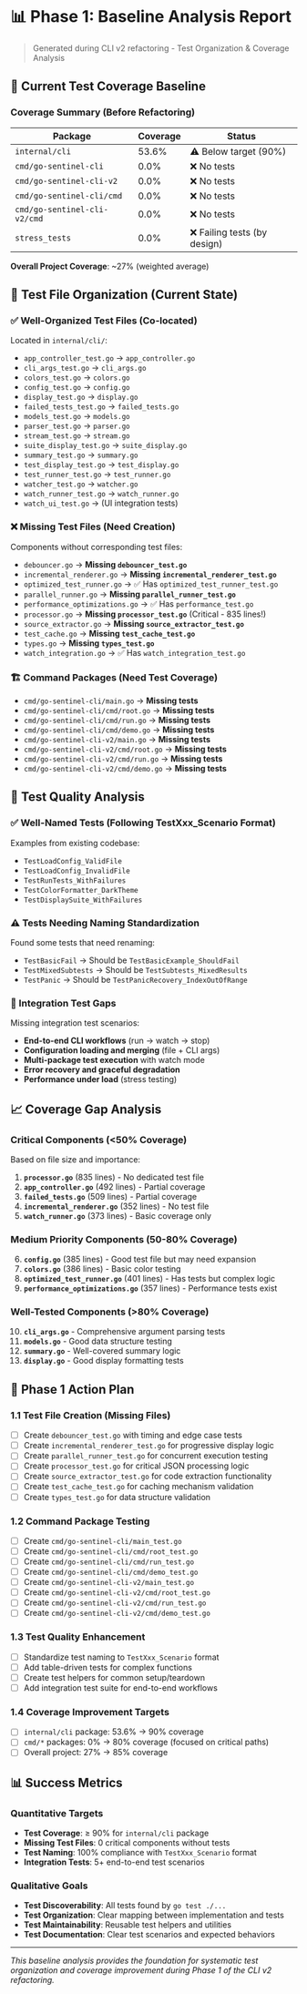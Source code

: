 # 📊 Phase 1: Baseline Analysis Report

> Generated during CLI v2 refactoring - Test Organization & Coverage Analysis

## 🎯 Current Test Coverage Baseline

### Coverage Summary (Before Refactoring)
| Package | Coverage | Status |
|---------|----------|--------|
| `internal/cli` | 53.6% | ⚠️ Below target (90%) |
| `cmd/go-sentinel-cli` | 0.0% | ❌ No tests |
| `cmd/go-sentinel-cli-v2` | 0.0% | ❌ No tests |
| `cmd/go-sentinel-cli/cmd` | 0.0% | ❌ No tests |
| `cmd/go-sentinel-cli-v2/cmd` | 0.0% | ❌ No tests |
| `stress_tests` | 0.0% | ❌ Failing tests (by design) |

**Overall Project Coverage**: ~27% (weighted average)

## 📁 Test File Organization (Current State)

### ✅ Well-Organized Test Files (Co-located)
Located in `internal/cli/`:
- `app_controller_test.go` → `app_controller.go`
- `cli_args_test.go` → `cli_args.go`  
- `colors_test.go` → `colors.go`
- `config_test.go` → `config.go`
- `display_test.go` → `display.go`
- `failed_tests_test.go` → `failed_tests.go`
- `models_test.go` → `models.go`
- `parser_test.go` → `parser.go`
- `stream_test.go` → `stream.go`
- `suite_display_test.go` → `suite_display.go`
- `summary_test.go` → `summary.go`
- `test_display_test.go` → `test_display.go`
- `test_runner_test.go` → `test_runner.go`
- `watcher_test.go` → `watcher.go`
- `watch_runner_test.go` → `watch_runner.go`
- `watch_ui_test.go` → (UI integration tests)

### ❌ Missing Test Files (Need Creation)
Components without corresponding test files:
- `debouncer.go` → **Missing `debouncer_test.go`**
- `incremental_renderer.go` → **Missing `incremental_renderer_test.go`** 
- `optimized_test_runner.go` → ✅ Has `optimized_test_runner_test.go`
- `parallel_runner.go` → **Missing `parallel_runner_test.go`**
- `performance_optimizations.go` → ✅ Has `performance_test.go`
- `processor.go` → **Missing `processor_test.go`** (Critical - 835 lines!)
- `source_extractor.go` → **Missing `source_extractor_test.go`**
- `test_cache.go` → **Missing `test_cache_test.go`**
- `types.go` → **Missing `types_test.go`**
- `watch_integration.go` → ✅ Has `watch_integration_test.go`

### 🏗️ Command Packages (Need Test Coverage)
- `cmd/go-sentinel-cli/main.go` → **Missing tests**
- `cmd/go-sentinel-cli/cmd/root.go` → **Missing tests**
- `cmd/go-sentinel-cli/cmd/run.go` → **Missing tests** 
- `cmd/go-sentinel-cli/cmd/demo.go` → **Missing tests**
- `cmd/go-sentinel-cli-v2/main.go` → **Missing tests**
- `cmd/go-sentinel-cli-v2/cmd/root.go` → **Missing tests**
- `cmd/go-sentinel-cli-v2/cmd/run.go` → **Missing tests**
- `cmd/go-sentinel-cli-v2/cmd/demo.go` → **Missing tests**

## 🧪 Test Quality Analysis

### ✅ Well-Named Tests (Following TestXxx_Scenario Format)
Examples from existing codebase:
- `TestLoadConfig_ValidFile`
- `TestLoadConfig_InvalidFile` 
- `TestRunTests_WithFailures`
- `TestColorFormatter_DarkTheme`
- `TestDisplaySuite_WithFailures`

### ⚠️ Tests Needing Naming Standardization
Found some tests that need renaming:
- `TestBasicFail` → Should be `TestBasicExample_ShouldFail`
- `TestMixedSubtests` → Should be `TestSubtests_MixedResults`
- `TestPanic` → Should be `TestPanicRecovery_IndexOutOfRange`

### 🎯 Integration Test Gaps
Missing integration test scenarios:
- **End-to-end CLI workflows** (run → watch → stop)
- **Configuration loading and merging** (file + CLI args)
- **Multi-package test execution** with watch mode
- **Error recovery and graceful degradation**
- **Performance under load** (stress testing)

## 📈 Coverage Gap Analysis

### Critical Components (<50% Coverage)
Based on file size and importance:
1. **`processor.go`** (835 lines) - No dedicated test file
2. **`app_controller.go`** (492 lines) - Partial coverage 
3. **`failed_tests.go`** (509 lines) - Partial coverage
4. **`incremental_renderer.go`** (352 lines) - No test file
5. **`watch_runner.go`** (373 lines) - Basic coverage only

### Medium Priority Components (50-80% Coverage)
6. **`config.go`** (385 lines) - Good test file but may need expansion
7. **`colors.go`** (386 lines) - Basic color testing
8. **`optimized_test_runner.go`** (401 lines) - Has tests but complex logic
9. **`performance_optimizations.go`** (357 lines) - Performance tests exist

### Well-Tested Components (>80% Coverage)
10. **`cli_args.go`** - Comprehensive argument parsing tests
11. **`models.go`** - Good data structure testing
12. **`summary.go`** - Well-covered summary logic
13. **`display.go`** - Good display formatting tests

## 🎯 Phase 1 Action Plan

### 1.1 Test File Creation (Missing Files)
- [ ] Create `debouncer_test.go` with timing and edge case tests
- [ ] Create `incremental_renderer_test.go` for progressive display logic
- [ ] Create `parallel_runner_test.go` for concurrent execution testing  
- [ ] Create `processor_test.go` for critical JSON processing logic
- [ ] Create `source_extractor_test.go` for code extraction functionality
- [ ] Create `test_cache_test.go` for caching mechanism validation
- [ ] Create `types_test.go` for data structure validation

### 1.2 Command Package Testing
- [ ] Create `cmd/go-sentinel-cli/main_test.go` 
- [ ] Create `cmd/go-sentinel-cli/cmd/root_test.go`
- [ ] Create `cmd/go-sentinel-cli/cmd/run_test.go`
- [ ] Create `cmd/go-sentinel-cli/cmd/demo_test.go`
- [ ] Create `cmd/go-sentinel-cli-v2/main_test.go`
- [ ] Create `cmd/go-sentinel-cli-v2/cmd/root_test.go`
- [ ] Create `cmd/go-sentinel-cli-v2/cmd/run_test.go`
- [ ] Create `cmd/go-sentinel-cli-v2/cmd/demo_test.go`

### 1.3 Test Quality Enhancement
- [ ] Standardize test naming to `TestXxx_Scenario` format
- [ ] Add table-driven tests for complex functions
- [ ] Create test helpers for common setup/teardown
- [ ] Add integration test suite for end-to-end workflows

### 1.4 Coverage Improvement Targets
- [ ] `internal/cli` package: 53.6% → 90% coverage
- [ ] `cmd/*` packages: 0% → 80% coverage (focused on critical paths)
- [ ] Overall project: 27% → 85% coverage

## 📊 Success Metrics

### Quantitative Targets
- **Test Coverage**: ≥ 90% for `internal/cli` package
- **Missing Test Files**: 0 critical components without tests
- **Test Naming**: 100% compliance with `TestXxx_Scenario` format
- **Integration Tests**: 5+ end-to-end test scenarios

### Qualitative Goals
- **Test Discoverability**: All tests found by `go test ./...`
- **Test Organization**: Clear mapping between implementation and tests
- **Test Maintainability**: Reusable test helpers and utilities
- **Test Documentation**: Clear test scenarios and expected behaviors

---

*This baseline analysis provides the foundation for systematic test organization and coverage improvement during Phase 1 of the CLI v2 refactoring.* 
